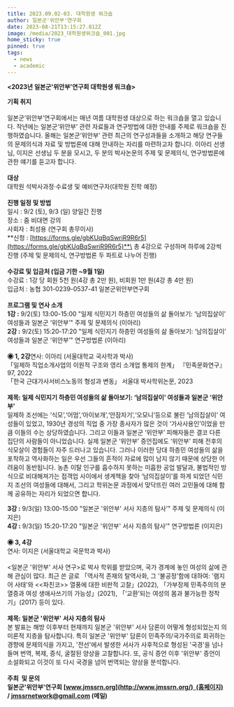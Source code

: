 ```yaml
---
title: 2023.09.02-03. 대학원생 워크숍
author: 일본군'위안부'연구회
date: 2023-08-21T13:15:27.812Z
image: /media/2023_대학원생워크숍_001.jpg
home_sticky: true
pinned: true
tags:
  - news
  - academic
---
```

**<2023년 일본군'위안부'연구회 대학원생 워크숍>**

**기획 취지**\
\
일본군‘위안부’연구회에서는 매년 여름 대학원생 대상으로 하는 워크숍을 열고 있습니다. 작년에는 일본군‘위안부’ 관련 자료들과 연구방법에 대한 안내를 주제로 워크숍을 진행하였습니다. 올해는 일본군‘위안부’ 관련 최근의 연구성과들을 소개하고 해당 연구들의 문제의식과 자료 및 방법론에 대해 안내하는 자리를 마련하고자 합니다. 이아리 선생님, 이지은 선생님 두 분을 모시고, 두 분의 박사논문의 주제 및 문제의식, 연구방법론에 관한 얘기를 듣고자 합니다.\
\
**대상**\
대학원 석박사과정·수료생 및 예비연구자(대학원 진학 예정)\
\
**진행 일정 및 방법**\
일시 : 9/2 (토), 9/3 (일) 양일간 진행\
장소 : 줌 비대면 강의\
사회자 : 최성용 (연구회 총무이사)\
**신청 : [https://forms.gle/​gbKUqBqSwriR9R6r5](https://forms.gle/gbKUqBqSwriR9R6r5)**\
총 4강으로 구성하며 하루에 2강씩 진행 (주제 및 문제의식, 연구방법론 두 파트로 나누어 진행)\
\
**수강료 및 입금처 (입금 기한 ~9월 1일)**  \
수강료 : 1강 당 회원 5천 원(4강 총 2만 원), 비회원 1만 원(4강 총 4만 원)\
입금처 : 농협 301-0239-0537-41 일본군위안부연구회\
\
**프로그램 및 연사 소개**\
**1강 :** 9/2(토) 13:00-15:00 "일제 식민지기 하층민 여성들의 삶 돌아보기: ‘남의집살이’ 여성들과 일본군 ‘위안부’" 주제 및 문제의식 (이아리)\
**2강 :** 9/2(토) 15:20-17:20 "일제 식민지기 하층민 여성들의 삶 돌아보기: ‘남의집살이’ 여성들과 일본군 ‘위안부’" 연구방법론 (이아리)\
\
**◉ 1, 2강**연사: 이아리 (서울대학교 국사학과 박사)\
「일제하 직업소개사업의 이원적 구조와 영리 소개업 통제의 한계」 『민족문화연구』97, 2022\
「한국 근대가사서비스노동의 형성과 변동」 서울대 박사학위논문, 2023\
\
**제목: 일제 식민지기 하층민 여성들의 삶 돌아보기: ‘남의집살이’ 여성들과 일본군 ‘위안부’**\
일제하 조선에는 ‘식모’,‘어멈’,‘아이보개’,‘안잠자기’,‘오모니’​등으로 불린 ‘남의집살이’ 여성들이 있었고, 1930년 경성의 직업 중 가장 종사자가 많은 것이 ‘가사사용인’이었을 만큼 이들의 수는 상당하였습니다. 그리고 이들과 일본군 ‘위안부’ 피해자들은 결코 다른 집단의 사람들이 아니었습니다. 실제 일본군 ‘위안부’ 증언집에도 ‘위안부’ 피해 전후의 식모살이 경험들이 자주 드러나고 있습니다. 그러나 이러한 당대 하층민 여성들의 삶을 포착하고 역사화하는 일은 우선 그들의 흔적이 자료에 많이 남지 않기 때문에 상당한 어려움이 동반됩니다. 농촌 이탈 인구를 흡수하지 못하는 미흡한 공업 발달과, 불법적인 방식으로 비대해져가는 접객업 사이에서 생계책을 찾아 ‘남의집살이’를 하게 되었던 식민지 조선의 여성들에 대해서, 그리고 학위논문 과정에서 맞닥뜨린 여러 고민들에 대해 함께 공유하는 자리가 되었으면 합니다.

**3강 :** 9/3(일) 13:00-15:00 "일본군 '위안부' 서사 지층의 탐사’" 주제 및 문제의식 (이지은)  \
**4강 :** 9/3(일) 15:20-17:20 "일본군 '위안부' 서사 지층의 탐사’" 연구방법론 (이지은)\
\
**◉ 3, 4강**\
연사: 이지은 (서울대학교 국문학과 박사)\
\
<일본군 '위안부' 서사 연구>로 박사 학위를 받았으며, 국가 경계에 놓인 여성의 삶에 관해 관심이 많다. 최근 쓴 글로 「역사적 존재의 탈역사화, 그 '불공정'함에 대하여: '램지어 사태'와 <<파친코>> 열풍에 대한 비판적 고찰」(2022), 「가부장제 민족주의의 분열증과 여성 생애사쓰기의 가능성」(2021), 「‘교환’되는 여성의 몸과 불가능한 정착기」(2017) 등이 있다.\
\
**제목: 일본군 '위안부' 서사 지층의 탐사**\
본 발표는 해방 이후부터 현재까지 일본군 '위안부' 서사 담론이 어떻게 형성되었는지 의미론적 지층을 탐사합니다. 특히 일본군 '위안부' 담론이 민족주의/국가주의로 회귀하는 경향에 문제의식을 가지고, '전선'에서 발생한 서사가 사후적으로 형성된 '국경'을 넘나들며 번역, 복제, 증식, 굴절된 양상을 고찰합니다. 또, 공식 증언 이후 '위안부' 증언이 소설화되고 이것이 또 다시 국경을 넘어 번역되는 양상을 분석합니다.  \
\
**주최  및 문의\
일본군'위안부'연구회 [www.jmssrn.org](http://www.jmssrn.org/)  (홈페이지) / [jmssrnetwork@gmail.com](mailto:jmssrnetwork@gmail.com) (메일)**